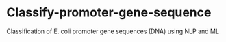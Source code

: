 # Classify-promoter-gene-sequence
Classification of E. coli promoter gene sequences (DNA) using NLP and ML
